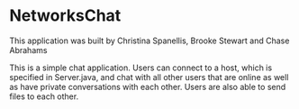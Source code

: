 # NetworksChat
This application was built by Christina Spanellis, Brooke Stewart and Chase Abrahams

This is a simple chat application. Users can connect to a host, which is specified in Server.java, and chat with all other users that are online
as well as have private conversations with each other. Users are also able to send files to each other.